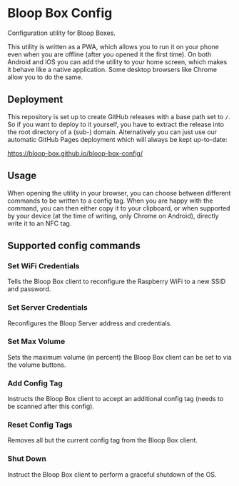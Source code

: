 # Bloop Box Config

Configuration utility for Bloop Boxes.

This utility is written as a PWA, which allows you to run it on your phone even when you are offline (after you opened
it the first time). On both Android and iOS you can add the utility to your home screen, which makes it behave like a
native application. Some desktop browsers like Chrome allow you to do the same.

## Deployment

This repository is set up to create GitHub releases with a base path set to `/`. So if you want to deploy to it
yourself, you have to extract the release into the root directory of a (sub-) domain. Alternatively you can just use
our automatic GitHub Pages deployment which will always be kept up-to-date:

https://bloop-box.github.io/bloop-box-config/

## Usage

When opening the utility in your browser, you can choose between different commands to be written to a config tag. When
you are happy with the command, you can then either copy it to your clipboard, or when supported by your device (at the
time of writing, only Chrome on Android), directly write it to an NFC tag.

## Supported config commands

### Set WiFi Credentials

Tells the Bloop Box client to reconfigure the Raspberry WiFi to a new SSID and password.

### Set Server Credentials

Reconfigures the Bloop Server address and credentials.

### Set Max Volume

Sets the maximum volume (in percent) the Bloop Box client can be set to via the volume buttons.

### Add Config Tag

Instructs the Bloop Box client to accept an additional config tag (needs to be scanned after this config).

### Reset Config Tags

Removes all but the current config tag from the Bloop Box client.

### Shut Down

Instruct the Bloop Box client to perform a graceful shutdown of the OS. 
